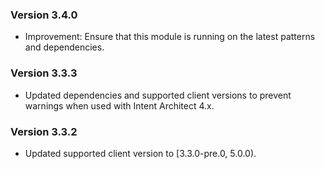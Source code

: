 ### Version 3.4.0

- Improvement: Ensure that this module is running on the latest patterns and dependencies.

### Version 3.3.3

- Updated dependencies and supported client versions to prevent warnings when used with Intent Architect 4.x.

### Version 3.3.2

- Updated supported client version to [3.3.0-pre.0, 5.0.0).
